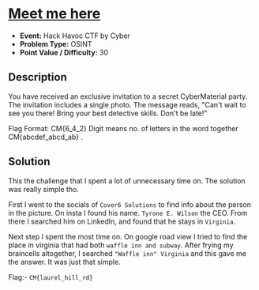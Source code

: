 # <u>Meet me here</u>

* **Event:** Hack Havoc CTF by Cyber 
* **Problem Type:** OSINT
* **Point Value / Difficulty:** 30
## Description
You have received an exclusive invitation to a secret CyberMaterial party. The invitation includes a single photo. The message reads, "Can't wait to see you there! Bring your best detective skills. Don't be late!"

Flag Format: CM{6_4_2} Digit means no. of letters in the word together CM{abcdef_abcd_ab} .
## Solution

This the challenge that I spent a lot of unnecessary time on. The solution was really simple tho.

First I went to the socials of `Cover6 Solutions` to find info about the person in the picture.
On insta I found his name. `Tyrone E. Wilson` the CEO. From there I searched him on LinkedIn, and found that he stays in `Virginia`.

Next step I spent the most time on. On google road view I tried to find the place in virginia that had both `waffle inn and subway`.  After frying my braincells altogether, I searched `"Waffle inn" Virginia` and this gave me the answer. It was just that simple.

Flag:- `CM{laurel_hill_rd}`